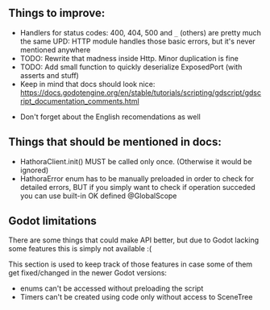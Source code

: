 ## Things to improve:
- Handlers for status codes: 400, 404, 500 and `_` (others) are pretty much the same
UPD: HTTP module handles those basic errors, but it's never mentioned anywhere
- TODO: Rewrite that madness inside Http. Minor duplication is fine
- TODO: Add small function to quickly deserialize ExposedPort (with asserts and stuff)
- Keep in mind that docs should look nice: https://docs.godotengine.org/en/stable/tutorials/scripting/gdscript/gdscript_documentation_comments.html
+ Don't forget about the English recomendations as well

## Things that should be mentioned in docs:
- HathoraClient.init() MUST be called only once. (Otherwise it would be ignored)
- HathoraError enum has to be manually preloaded in order to check for detailed errors, BUT if you simply want to check if operation succeded you can use built-in OK defined @GlobalScope

## Godot limitations
There are some things that could make API better, but due to Godot lacking some
features this is simply not available :(

This section is used to keep track of those features in case some of them get fixed/changed in the newer Godot versions:
- enums can't be accessed without preloading the script
- Timers can't be created using code only without access to SceneTree